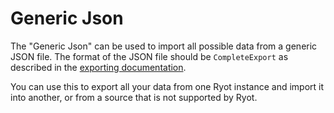 # Generic Json

The "Generic Json" can be used to import all possible data from a generic JSON file. The
format of the JSON file should be `CompleteExport` as described in the
[exporting documentation](../guides/exporting.md#type-definitions).

You can use this to export all your data from one Ryot instance and import it into another,
or from a source that is not supported by Ryot.

